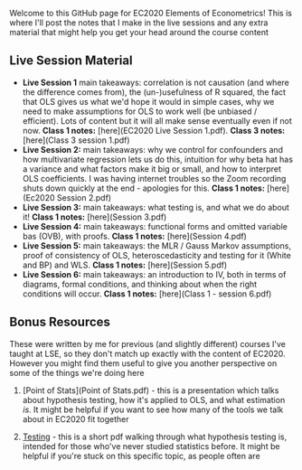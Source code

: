 Welcome to this GitHub page for EC2020 Elements of Econometrics! This is where I'll post the notes that I make in the live sessions and any extra material that might help you get your head around the course content

## Live Session Material
* **Live Session 1**  main takeaways: correlation is not causation (and where the difference comes from), the (un-)usefulness of R squared, the fact that OLS gives us what we'd hope it would in simple cases, why we need to make assumptions for OLS to work well (be unbiased / efficient). Lots of content but it will all make sense eventually even if not now. **Class 1 notes:** [here](EC2020 Live Session 1.pdf). **Class 3 notes:** [here](Class 3 session 1.pdf)
* **Live Session 2:**  main takeaways: why we control for confounders and how multivariate regression lets us do this, intuition for why beta hat has a variance and what factors make it big or small, and how to interpret OLS coefficients. I was having internet troubles so the Zoom recording shuts down quickly at the end - apologies for this.  **Class 1 notes:** [here](Ec2020 Session 2.pdf)
* **Live Session 3:**  main takeaways: what testing is, and what we do about it! **Class 1 notes:** [here](Session 3.pdf)
* **Live Session 4:**  main takeaways: functional forms and omitted variable bas (OVB), with proofs. **Class 1 notes:** [here](Session 4.pdf)
* **Live Session 5:**  main takeaways: the MLR / Gauss Markov assumptions, proof of consistency of OLS, heteroscedasticity and testing for it (White and BP) and WLS. **Class 1 notes:** [here](Session 5.pdf)
* **Live Session 6:**  main takeaways: an introduction to IV, both in terms of diagrams, formal conditions, and thinking about when the right conditions will occur. **Class 1 notes:** [here](Class 1 - session 6.pdf)


## Bonus Resources
These were written by me for previous (and slightly different) courses I've taught at LSE, so they don't match up exactly with the content of EC2020. However you might find them useful to give you another perspective on some of the things we're doing here

1. [Point of Stats](Point of Stats.pdf) - this is a presentation which talks about hypothesis testing, how it's applied to OLS, and what estimation _is_. It might be helpful if you want to see how many of the tools we talk about in EC2020 fit together

2. [Testing](q4q.pdf) - this is a short pdf walking through what hypothesis testing is, intended for those who've never studied statistics before. It might be helpful if you're stuck on this specific topic, as people often are